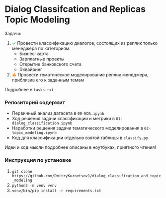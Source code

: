 # Dialog Classifcation and Replicas Topic Modeling

Задачи:
1. <span style="color:green">&#x2713;</span> Провести классификацию диалогов, состоящих из реплик только менеджера по категориям:
   * Бизнес-карта
   * Зарплатные проекты
   * Открытие банковского счета
   * Эквайринг
2. <span style="color:darkorange">&#x26A0;</span> Провести тематическое моделирование реплик менеджера, приблизив его к заданным темам

Подробнее в `tasks.txt`

### Репозиторий содержит
- Первичный анализ датасета в `00-EDA.ipynb`
- Ход решения задачи классфикации и метрики в `01-dialog_classification.ipynb`
- Наработки решения задачи тематического моделирования в `02-topic_modeling.ipynb`
- Код для классификации отдельно взятой таблицы в `classify.py`

Идеи и ход мысли подробнее описаны в ноутбуках, приятного чтения!

### Инструкция по установке
1. `git clone https://github.com/DmitryKuznetsov1/dialog_classification_and_topic_modeling`
2. `python3 -m venv venv`
3. `venv/bin/pip install -r requirements.txt`
